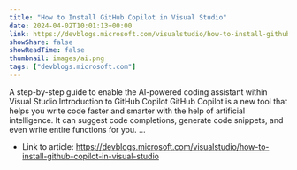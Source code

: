 ```yaml
---
title: "How to Install GitHub Copilot in Visual Studio"
date: 2024-04-02T10:01:13+00:00
link: https://devblogs.microsoft.com/visualstudio/how-to-install-github-copilot-in-visual-studio
showShare: false
showReadTime: false
thumbnail: images/ai.png
tags: ["devblogs.microsoft.com"]
---
```

A step-by-step guide to enable the AI-powered coding assistant within Visual Studio Introduction to GitHub Copilot GitHub Copilot is a new tool that helps you write code faster and smarter with the help of artificial intelligence. It can suggest code completions, generate code snippets, and even write entire functions for you. ...

- Link to article: https://devblogs.microsoft.com/visualstudio/how-to-install-github-copilot-in-visual-studio